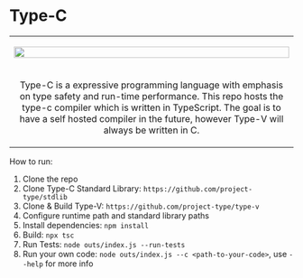 Type-C
===

<table>
    <tr>
        <td>
            <p align="center">
                <img align="center" src='assets/type-c.png' width='100%'>
            </p>
        </td>
    </tr>
    <tr>
        <td>
            <center>
                <p>
Type-C is a expressive programming language with emphasis on type safety and run-time performance. This repo hosts the type-c compiler which is written in TypeScript. The goal is to have a self hosted compiler in the future, however Type-V will always be written in C.
                </p>
            </center>
        </td>
    </tr>
</table>


How to run:
1. Clone the repo
3. Clone Type-C Standard Library: `https://github.com/project-type/stdlib`
4. Clone & Build Type-V: `https://github.com/project-type/type-v`
5. Configure runtime path and standard library paths
6. Install dependencies: `npm install`  
7. Build: `npx tsc`
8. Run Tests: `node outs/index.js --run-tests`
9. Run your own code: `node outs/index.js --c <path-to-your-code>`, use `--help` for more info
